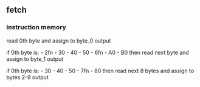 ## fetch
### instruction memory
read 0th byte and assign to byte_0 output

if 0th byte is:
    - 2fn
    - 30
    - 40
    - 50
    - 6fn
    - A0
    - B0
    then read next byte and assign to byte_1 output

if 0th byte is:
    - 30
    - 40
    - 50
    - 7fn
    - 80
    then read next 8 bytes and assign to bytes 2-9 output
